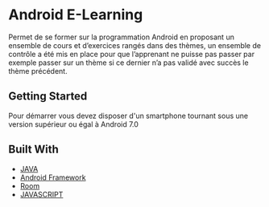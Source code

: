 # Android E-Learning

Permet de se former sur la programmation Android en proposant un ensemble de cours et d’exercices rangés dans des thèmes, un ensemble de contrôle a été mis en place pour que l’apprenant ne puisse pas passer par exemple passer sur un thème si ce dernier n’a pas validé avec succès le thème précédent.

## Getting Started

Pour démarrer vous devez disposer d'un smartphone tournant sous une version supérieur ou égal à Android 7.0
## Built With

* [JAVA]()
* [Android Framework]()
* [Room]()
* [JAVASCRIPT]()



